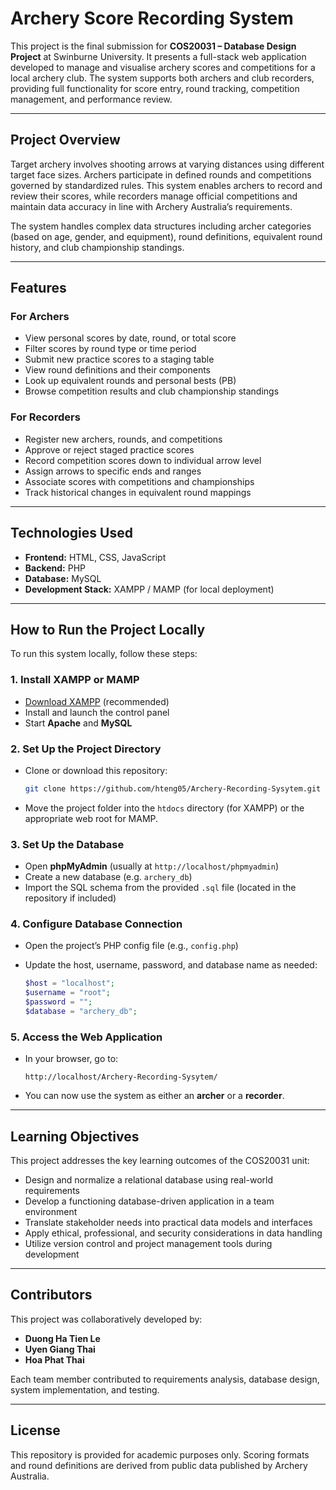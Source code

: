 # Archery Score Recording System

This project is the final submission for **COS20031 – Database Design Project** at Swinburne University. It presents a full-stack web application developed to manage and visualise archery scores and competitions for a local archery club. The system supports both archers and club recorders, providing full functionality for score entry, round tracking, competition management, and performance review.

---

## Project Overview

Target archery involves shooting arrows at varying distances using different target face sizes. Archers participate in defined rounds and competitions governed by standardized rules. This system enables archers to record and review their scores, while recorders manage official competitions and maintain data accuracy in line with Archery Australia’s requirements.

The system handles complex data structures including archer categories (based on age, gender, and equipment), round definitions, equivalent round history, and club championship standings.

---

## Features

### For Archers

- View personal scores by date, round, or total score
- Filter scores by round type or time period
- Submit new practice scores to a staging table
- View round definitions and their components
- Look up equivalent rounds and personal bests (PB)
- Browse competition results and club championship standings

### For Recorders

- Register new archers, rounds, and competitions
- Approve or reject staged practice scores
- Record competition scores down to individual arrow level
- Assign arrows to specific ends and ranges
- Associate scores with competitions and championships
- Track historical changes in equivalent round mappings

---

## Technologies Used

- **Frontend:** HTML, CSS, JavaScript
- **Backend:** PHP
- **Database:** MySQL
- **Development Stack:** XAMPP / MAMP (for local deployment)

---

## How to Run the Project Locally

To run this system locally, follow these steps:

### 1. Install XAMPP or MAMP

- [Download XAMPP](https://www.apachefriends.org/index.html) (recommended)
- Install and launch the control panel
- Start **Apache** and **MySQL**

### 2. Set Up the Project Directory

- Clone or download this repository:
  
  ```bash
  git clone https://github.com/hteng05/Archery-Recording-Sysytem.git
  ```

- Move the project folder into the `htdocs` directory (for XAMPP) or the appropriate web root for MAMP.

### 3. Set Up the Database

- Open **phpMyAdmin** (usually at `http://localhost/phpmyadmin`)
- Create a new database (e.g. `archery_db`)
- Import the SQL schema from the provided `.sql` file (located in the repository if included)

### 4. Configure Database Connection

- Open the project’s PHP config file (e.g., `config.php`)  
- Update the host, username, password, and database name as needed:

  ```php
  $host = "localhost";
  $username = "root";
  $password = "";
  $database = "archery_db";
  ```

### 5. Access the Web Application

- In your browser, go to:

  ```
  http://localhost/Archery-Recording-Sysytem/
  ```

- You can now use the system as either an **archer** or a **recorder**.

---

## Learning Objectives

This project addresses the key learning outcomes of the COS20031 unit:

- Design and normalize a relational database using real-world requirements
- Develop a functioning database-driven application in a team environment
- Translate stakeholder needs into practical data models and interfaces
- Apply ethical, professional, and security considerations in data handling
- Utilize version control and project management tools during development

---

## Contributors

This project was collaboratively developed by:

- **Duong Ha Tien Le**  
- **Uyen Giang Thai**  
- **Hoa Phat Thai**

Each team member contributed to requirements analysis, database design, system implementation, and testing.

---

## License

This repository is provided for academic purposes only. Scoring formats and round definitions are derived from public data published by Archery Australia.
